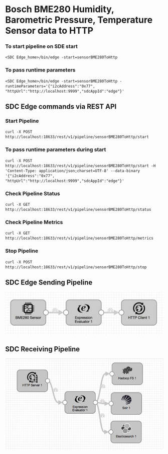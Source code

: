 #  Bosch BME280 Humidity, Barometric Pressure, Temperature Sensor data to HTTP

### To start pipeline on SDE start

    <SDC Edge_home>/bin/edge -start=sensorBME280ToHttp

### To pass runtime parameters

    <SDC Edge_home>/bin/edge -start=sensorBME280ToHttp -runtimeParameters='{"i2cAddress":"0x77", "httpUrl":"http://localhost:9999","sdcAppId":"edge"}'

## SDC Edge commands via REST API

### Start Pipeline
    curl -X POST http://localhost:18633/rest/v1/pipeline/sensorBME280ToHttp/start

### To pass runtime parameters during start
    curl -X POST http://localhost:18633/rest/v1/pipeline/sensorBME280ToHttp/start -H 'Content-Type: application/json;charset=UTF-8' --data-binary '{"i2cAddress":"0x77", "httpUrl":"http://localhost:9999","sdcAppId":"edge"}'

### Check Pipeline Status
    curl -X GET http://localhost:18633/rest/v1/pipeline/sensorBME280ToHttp/status

### Check Pipeline Metrics
    curl -X GET http://localhost:18633/rest/v1/pipeline/sensorBME280ToHttp/metrics

### Stop Pipeline
    curl -X POST http://localhost:18633/rest/v1/pipeline/sensorBME280ToHttp/stop


## SDC Edge Sending Pipeline

![Image of SDC Edge Sending Pipeline](edge.png)


## SDC Receiving Pipeline

![Image of SDC Receiving Pipeline](sdchttp.png)
